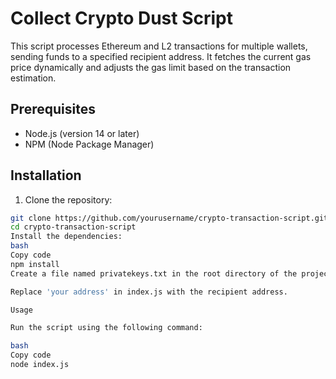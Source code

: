 
# Collect Crypto Dust Script

This script processes Ethereum and L2 transactions for multiple wallets, sending funds to a specified recipient address. It fetches the current gas price dynamically and adjusts the gas limit based on the transaction estimation.

## Prerequisites

- Node.js (version 14 or later)
- NPM (Node Package Manager)

## Installation

1. Clone the repository:

```bash
git clone https://github.com/yourusername/crypto-transaction-script.git
cd crypto-transaction-script
Install the dependencies:
bash
Copy code
npm install
Create a file named privatekeys.txt in the root directory of the project. Each private key should be on a new line.

Replace 'your address' in index.js with the recipient address.

Usage

Run the script using the following command:

bash
Copy code
node index.js
